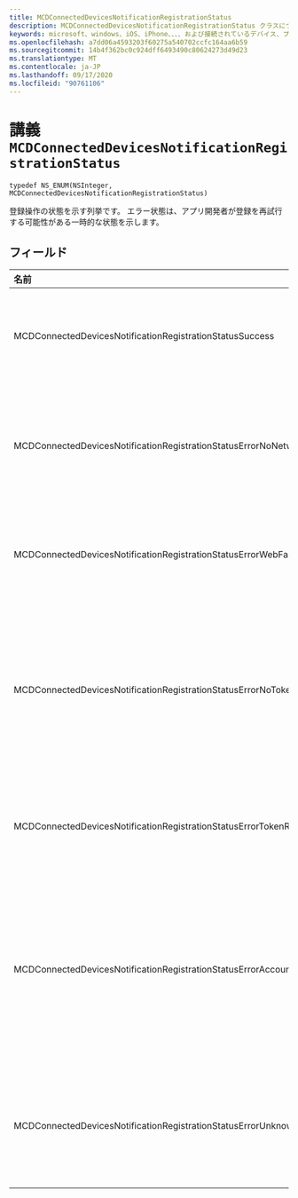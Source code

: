```yaml
---
title: MCDConnectedDevicesNotificationRegistrationStatus
description: MCDConnectedDevicesNotificationRegistrationStatus クラスについて説明します。 これらの値は、クラウド登録の状態を伝えるために使用されます。
keywords: microsoft、windows、iOS、iPhone、、、、および接続されているデバイス、プロジェクトローマ
ms.openlocfilehash: a7dd06a4593203f60275a540702ccfc164aa6b59
ms.sourcegitcommit: 14b4f362bc0c924dff6493490c80624273d49d23
ms.translationtype: MT
ms.contentlocale: ja-JP
ms.lasthandoff: 09/17/2020
ms.locfileid: "90761106"
---
```

# <a name="class-mcdconnecteddevicesnotificationregistrationstatus"></a>講義 `MCDConnectedDevicesNotificationRegistrationStatus` 

```
typedef NS_ENUM(NSInteger, MCDConnectedDevicesNotificationRegistrationStatus)
```  
登録操作の状態を示す列挙です。
エラー状態は、アプリ開発者が登録を再試行する可能性がある一時的な状態を示します。

## <a name="fields"></a>フィールド

| 名前                              |   [値]     | 説明 |
|:----------------------------------|:------|:-------------------------------|
| MCDConnectedDevicesNotificationRegistrationStatusSuccess | 0 | 操作は正常に完了しました。
| MCDConnectedDevicesNotificationRegistrationStatusErrorNoNetwork | 1 | ネットワークが使用できませんでした。 |
| MCDConnectedDevicesNotificationRegistrationStatusErrorWebFailure | 2 | Web サービスが失敗しました。 |
| MCDConnectedDevicesNotificationRegistrationStatusErrorNoTokenRequestSubscriber | 3 | トークン要求サブスクライバーが応答しませんでした。 |
| MCDConnectedDevicesNotificationRegistrationStatusErrorTokenRequestFailed | 4 | トークン要求が失敗しました。 |
| MCDConnectedDevicesNotificationRegistrationStatusErrorAccountNotFound | 5 | 情報を登録するためのアカウントが見つかりませんでした。 |
| MCDConnectedDevicesNotificationRegistrationStatusErrorUnknown | 6 | 操作で不明なエラーが発生しました。 |